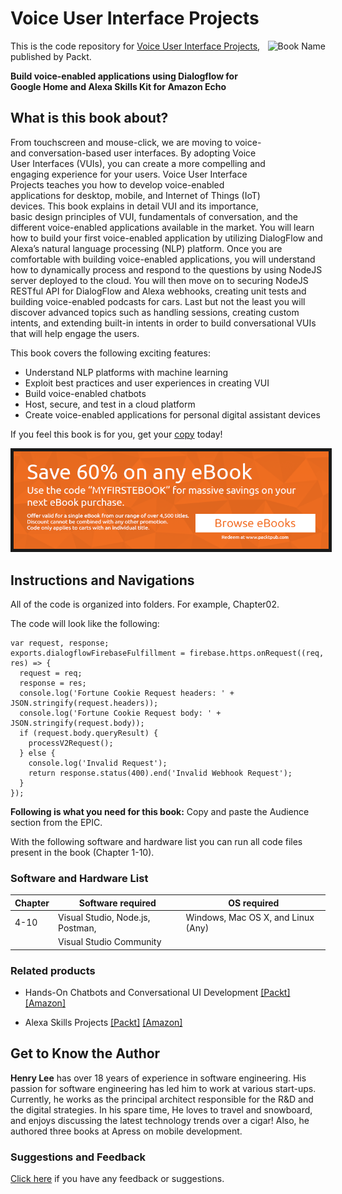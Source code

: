# Voice User Interface Projects

<a href="https://www.packtpub.com/web-development/voice-user-interface-projects?utm_source=github&utm_medium=repository&utm_campaign=9781788473354"><img src="https://d255esdrn735hr.cloudfront.net/sites/default/files/imagecache/ppv4_main_book_cover/B08554_MockupCoverNew.png" alt="Book Name" height="256px" align="right"></a>

This is the code repository for [Voice User Interface Projects](https://www.packtpub.com/web-development/voice-user-interface-projects?utm_source=github&utm_medium=repository&utm_campaign=9781788473354), published by Packt.

**Build voice-enabled applications using Dialogflow for Google Home and Alexa Skills Kit for Amazon Echo**

## What is this book about?
From touchscreen and mouse-click, we are moving to voice- and conversation-based user interfaces. By adopting Voice User Interfaces (VUIs), you can create a more compelling and engaging experience for your users. Voice User Interface Projects teaches you how to develop voice-enabled applications for desktop, mobile, and Internet of Things (IoT) devices.
This book explains in detail VUI and its importance, basic design principles of VUI, fundamentals of conversation, and the different voice-enabled applications available in the market. You will learn how to build your first voice-enabled application by utilizing DialogFlow and Alexa’s natural language processing (NLP) platform. Once you are comfortable with building voice-enabled applications, you will understand how to dynamically process and respond to the questions by using NodeJS server deployed to the cloud. You will then move on to securing NodeJS RESTful API for DialogFlow and Alexa webhooks, creating unit tests and building voice-enabled podcasts for cars. Last but not the least you will discover advanced topics such as handling sessions, creating custom intents, and extending built-in intents in order to build conversational VUIs that will help engage the users.

This book covers the following exciting features:
* Understand NLP platforms with machine learning
* Exploit best practices and user experiences in creating VUI
* Build voice-enabled chatbots
* Host, secure, and test in a cloud platform
* Create voice-enabled applications for personal digital assistant devices

If you feel this book is for you, get your [copy](https://www.amazon.com/dp/1788473353) today!

<a href="https://www.packtpub.com/?utm_source=github&utm_medium=banner&utm_campaign=GitHubBanner"><img src="https://raw.githubusercontent.com/PacktPublishing/GitHub/master/GitHub.png" 
alt="https://www.packtpub.com/" border="5" /></a>


## Instructions and Navigations
All of the code is organized into folders. For example, Chapter02.

The code will look like the following:
```
var request, response;
exports.dialogflowFirebaseFulfillment = firebase.https.onRequest((req, res) => {
  request = req;
  response = res;  
  console.log('Fortune Cookie Request headers: ' + JSON.stringify(request.headers));
  console.log('Fortune Cookie Request body: ' + JSON.stringify(request.body));
  if (request.body.queryResult) {
    processV2Request();
  } else {
    console.log('Invalid Request');
    return response.status(400).end('Invalid Webhook Request');
  }
});
```

**Following is what you need for this book:**
Copy and paste the Audience section from the EPIC.

With the following software and hardware list you can run all code files present in the book (Chapter 1-10).

### Software and Hardware List

| Chapter  | Software required                   | OS required                        |
| -------- | ------------------------------------| -----------------------------------|
| 4-10     | Visual Studio, Node.js, Postman,    | Windows, Mac OS X, and Linux (Any) |
|          | Visual Studio Community             |

### Related products <Paste books from the Other books you may enjoy section>
* Hands-On Chatbots and Conversational UI Development [[Packt]](https://www.packtpub.com/application-development/hands-chatbots-and-conversational-ui-development?utm_source=github&utm_medium=repository&utm_campaign=9781788294669) [[Amazon]](https://www.amazon.com/dp/1788294661)

* Alexa Skills Projects [[Packt]](https://www.packtpub.com/hardware-and-creative/alexa-skills-projects?utm_source=github&utm_medium=repository&utm_campaign=9781788997256) [[Amazon]](https://www.amazon.com/dp/1788997255)

## Get to Know the Author
**Henry Lee** has over 18 years of experience in software engineering. His passion for software engineering has led him to work at various start-ups. Currently, he works as the principal architect responsible for the R&D and the digital strategies. In his spare time, He loves to travel and snowboard, and enjoys discussing the latest technology trends over a cigar! Also, he authored three books at Apress on mobile development.

### Suggestions and Feedback
[Click here](https://docs.google.com/forms/d/e/1FAIpQLSdy7dATC6QmEL81FIUuymZ0Wy9vH1jHkvpY57OiMeKGqib_Ow/viewform) if you have any feedback or suggestions.
